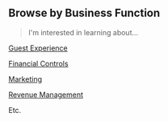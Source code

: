 ## Browse by Business Function
>I'm interested in learning about...

[Guest Experience]()

[Financial Controls](https://jbarretta.github.io/mockup/fc.html)

[Marketing]()

[Revenue Management]()

Etc.
